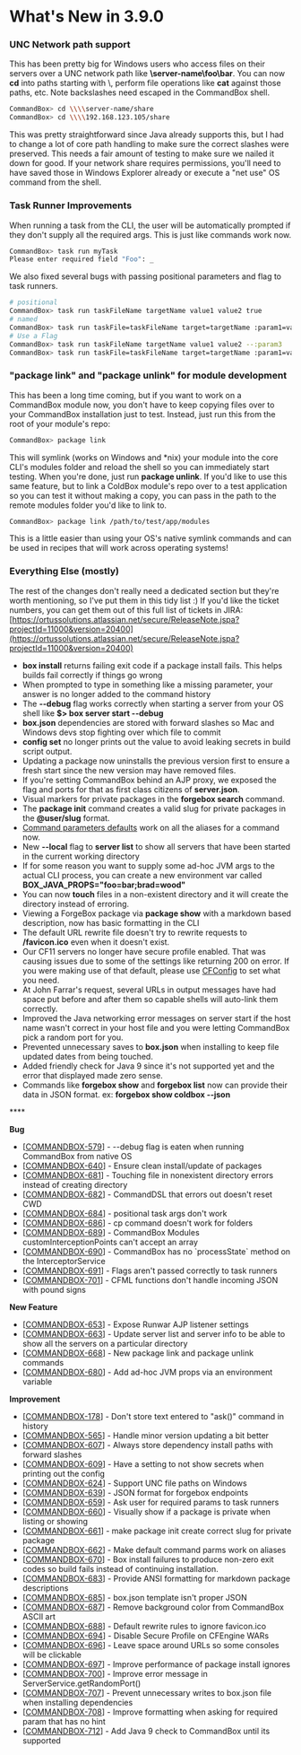 # What's New in 3.9.0

### UNC Network path support

This has been pretty big for Windows users who access files on their servers over a UNC network path like **\\server-name\foo\bar**.  You can now **cd** into paths starting with \\, perform file operations like **cat** against those paths, etc.  Note backslashes need escaped in the CommandBox shell.

```bash
CommandBox> cd \\\\server-name/share
CommandBox> cd \\\\192.168.123.105/share
```

This was pretty straightforward since Java already supports this, but I had to change a lot of core path handling to make sure the correct slashes were preserved.  This needs a fair amount of testing to make sure we nailed it down for good.  If your network share requires permissions, you'll need to have saved those in Windows Explorer already  or execute a "net use" OS command from the shell.

### Task Runner Improvements

When running a task from the CLI, the user will be automatically prompted if they don't supply all the required args.  This is just like commands work now.

```bash
CommandBox> task run myTask
Please enter required field "Foo": _
```

We also fixed several bugs with passing positional parameters and flag to task runners.  

```bash
# positional
CommandBox> task run taskFileName targetName value1 value2 true
# named
CommandBox> task run taskFile=taskFileName target=targetName :param1=value1 :param2=value2 :param3=true
# Use a Flag
CommandBox> task run taskFileName targetName value1 value2 --:param3
CommandBox> task run taskFile=taskFileName target=targetName :param1=value1 :param2=value2 --:param3
```

### "package link" and "package unlink" for module development

This has been a long time coming, but if you want to work on a CommandBox module now, you don't have to keep copying files over to your CommandBox installation just to test. Instead, just run this from the root of your module's repo:

```bash
CommandBox> package link
```

This will symlink \(works on Windows and \*nix\) your module into the core CLI's modules folder and reload the shell so you can immediately start testing.  When you're done, just run **package unlink**.  If you'd like to use this same feature, but to link a ColdBox module's repo over to a test application so you can test it without making a copy, you can pass in the path to the remote modules folder you'd like to link to.

```bash
CommandBox> package link /path/to/test/app/modules
```

This is a little easier than using your OS's native symlink commands and can be used in recipes that will work across operating systems!

### Everything Else \(mostly\)

The rest of the changes don't really need a dedicated section but they're worth mentioning, so I've put them in this tidy list :\)  If you'd like the ticket numbers, you can get them out of this full list of tickets in JIRA: [https://ortussolutions.atlassian.net/secure/ReleaseNote.jspa?projectId=11000&version=20400](https://ortussolutions.atlassian.net/secure/ReleaseNote.jspa?projectId=11000&version=20400)

* **box install** returns failing exit code if a package install fails. This helps builds fail correctly if things go wrong
* When prompted to type in something like a missing parameter, your answer is no longer added to the command history
* The **--debug** flag works correctly when starting a server from your OS shell like **$&gt; box server start --debug**
* **box.json** dependencies are stored with forward slashes so Mac and Windows devs stop fighting over which file to commit
* **config set** no longer prints out the value to avoid leaking secrets in build script output.
* Updating a package now uninstalls the previous version first to ensure a fresh start since the new version may have removed files.
* If you're setting CommandBox behind an AJP proxy, we exposed the flag and ports for that as first class citizens of **server.json**.
* Visual markers for private packages in the **forgebox search** command.
* The **package init** command creates a valid slug for private packages in the **@user/slug** format.
* [Command parameters defaults](https://ortus.gitbooks.io/commandbox-documentation/content/usage/execution/default-command-parameters.html) work on all the aliases for a command now.
* New **--local** flag to **server list** to show all servers that have been started in the current working directory
* If for some reason you want to supply some ad-hoc JVM args to the actual CLI process, you can create a new environment var called **BOX\_JAVA\_PROPS="foo=bar;brad=wood"**
* You can now **touch** files in a non-existent directory and it will create the directory instead of erroring.
* Viewing a ForgeBox package via **package show** with a markdown based description, now has basic formatting in the CLI
* The default URL rewrite file doesn't try to rewrite requests to **/favicon.ico** even when it doesn't exist.
* Our CF11 servers no longer have secure profile enabled. That was causing issues due to some of the settings like returning 200 on error.   If you were making use of that default, please use [CFConfig](https://cfconfig.ortusbooks.com/) to set what you need.
* At John Farrar's request, several URLs in output messages have had space put before and after them so capable shells will auto-link them correctly. 
* Improved the Java networking error messages on server start if the host name wasn't correct in your host file and you were letting CommandBox pick a random port for you.
* Prevented unnecessary saves to **box.json** when installing to keep file updated dates from being touched.
* Added friendly check for Java 9 since it's not supported yet and the error that displayed made zero sense.
* Commands like **forgebox show** and **forgebox list** now can provide their data in JSON format. ex: **forgebox show coldbox --json**

\*\*\*\*

**Bug**

* \[[COMMANDBOX-579](https://ortussolutions.atlassian.net/browse/COMMANDBOX-579)\] - --debug flag is eaten when running CommandBox from native OS
* \[[COMMANDBOX-640](https://ortussolutions.atlassian.net/browse/COMMANDBOX-640)\] - Ensure clean install/update of packages
* \[[COMMANDBOX-681](https://ortussolutions.atlassian.net/browse/COMMANDBOX-681)\] - Touching file in nonexistent directory errors instead of creating directory
* \[[COMMANDBOX-682](https://ortussolutions.atlassian.net/browse/COMMANDBOX-682)\] - CommandDSL that errors out doesn't reset CWD
* \[[COMMANDBOX-684](https://ortussolutions.atlassian.net/browse/COMMANDBOX-684)\] - positional task args don't work
* \[[COMMANDBOX-686](https://ortussolutions.atlassian.net/browse/COMMANDBOX-686)\] - cp command doesn't work for folders
* \[[COMMANDBOX-689](https://ortussolutions.atlassian.net/browse/COMMANDBOX-689)\] - CommandBox Modules customInterceptionPoints can't accept an array
* \[[COMMANDBOX-690](https://ortussolutions.atlassian.net/browse/COMMANDBOX-690)\] - CommandBox has no \`processState\` method on the InterceptorService
* \[[COMMANDBOX-691](https://ortussolutions.atlassian.net/browse/COMMANDBOX-691)\] - Flags aren't passed correctly to task runners
* \[[COMMANDBOX-701](https://ortussolutions.atlassian.net/browse/COMMANDBOX-701)\] - CFML functions don't handle incoming JSON with pound signs

**New Feature**

* \[[COMMANDBOX-653](https://ortussolutions.atlassian.net/browse/COMMANDBOX-653)\] - Expose Runwar AJP listener settings
* \[[COMMANDBOX-663](https://ortussolutions.atlassian.net/browse/COMMANDBOX-663)\] - Update server list and server info to be able to show all the servers on a particular directory
* \[[COMMANDBOX-668](https://ortussolutions.atlassian.net/browse/COMMANDBOX-668)\] - New package link and package unlink commands
* \[[COMMANDBOX-680](https://ortussolutions.atlassian.net/browse/COMMANDBOX-680)\] - Add ad-hoc JVM props via an environment variable

**Improvement**

* \[[COMMANDBOX-178](https://ortussolutions.atlassian.net/browse/COMMANDBOX-178)\] - Don't store text entered to "ask\(\)" command in history
* \[[COMMANDBOX-565](https://ortussolutions.atlassian.net/browse/COMMANDBOX-565)\] - Handle minor version updating a bit better
* \[[COMMANDBOX-607](https://ortussolutions.atlassian.net/browse/COMMANDBOX-607)\] - Always store dependency install paths with forward slashes
* \[[COMMANDBOX-609](https://ortussolutions.atlassian.net/browse/COMMANDBOX-609)\] - Have a setting to not show secrets when printing out the config
* \[[COMMANDBOX-624](https://ortussolutions.atlassian.net/browse/COMMANDBOX-624)\] - Support UNC file paths on Windows
* \[[COMMANDBOX-639](https://ortussolutions.atlassian.net/browse/COMMANDBOX-639)\] - JSON format for forgebox endpoints
* \[[COMMANDBOX-659](https://ortussolutions.atlassian.net/browse/COMMANDBOX-659)\] - Ask user for required params to task runners
* \[[COMMANDBOX-660](https://ortussolutions.atlassian.net/browse/COMMANDBOX-660)\] - Visually show if a package is private when listing or showing
* \[[COMMANDBOX-661](https://ortussolutions.atlassian.net/browse/COMMANDBOX-661)\] - make package init create correct slug for private package
* \[[COMMANDBOX-662](https://ortussolutions.atlassian.net/browse/COMMANDBOX-662)\] - Make default command parms work on aliases
* \[[COMMANDBOX-670](https://ortussolutions.atlassian.net/browse/COMMANDBOX-670)\] - Box install failures to produce non-zero exit codes so build fails instead of continuing installation.
* \[[COMMANDBOX-683](https://ortussolutions.atlassian.net/browse/COMMANDBOX-683)\] - Provide ANSI formatting for markdown package descriptions
* \[[COMMANDBOX-685](https://ortussolutions.atlassian.net/browse/COMMANDBOX-685)\] - box.json template isn't proper JSON
* \[[COMMANDBOX-687](https://ortussolutions.atlassian.net/browse/COMMANDBOX-687)\] - Remove background color from CommandBox ASCII art
* \[[COMMANDBOX-688](https://ortussolutions.atlassian.net/browse/COMMANDBOX-688)\] - Default rewrite rules to ignore favicon.ico
* \[[COMMANDBOX-694](https://ortussolutions.atlassian.net/browse/COMMANDBOX-694)\] - Disable Secure Profile on CFEngine WARs
* \[[COMMANDBOX-696](https://ortussolutions.atlassian.net/browse/COMMANDBOX-696)\] - Leave space around URLs so some consoles will be clickable
* \[[COMMANDBOX-697](https://ortussolutions.atlassian.net/browse/COMMANDBOX-697)\] - Improve performance of package install ignores
* \[[COMMANDBOX-700](https://ortussolutions.atlassian.net/browse/COMMANDBOX-700)\] - Improve error message in ServerService.getRandomPort\(\)
* \[[COMMANDBOX-707](https://ortussolutions.atlassian.net/browse/COMMANDBOX-707)\] - Prevent unnecessary writes to box.json file when installing dependencies
* \[[COMMANDBOX-708](https://ortussolutions.atlassian.net/browse/COMMANDBOX-708)\] - Improve formatting when asking for required param that has no hint
* \[[COMMANDBOX-712](https://ortussolutions.atlassian.net/browse/COMMANDBOX-712)\] - Add Java 9 check to CommandBox until its supported

